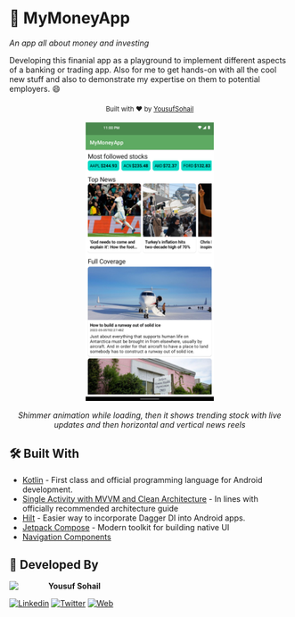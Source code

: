 # 💸 MyMoneyApp

*An app all about money and investing*

Developing this finanial app as a playground to implement different aspects of a banking or trading app. Also for me to
get hands-on with all the cool new stuff and also to demonstrate my expertise on them to potential employers. 😄

<div align="center">
  <sub>Built with ❤︎ by <a href="https://www.linkedin.com/in/yousufsohail/">YousufSohail</a></sub>
</div>
<br/>

<div align="center">
<img src="https://github.com/YousufSohail/MyMoneyApp/blob/main/screenshots/mymoneyapp_homescreen.png" width="230px" />
<p align = "center">

*Shimmer animation while loading, then it shows trending stock with live updates and then horizontal and vertical news
reels*

</p>
</div>

## 🛠 Built With

- [Kotlin](https://kotlinlang.org/) - First class and official programming language for Android development.
- [Single Activity with MVVM and Clean Architecture](https://developer.android.com/topic/architecture) - In lines with
  officially recommended architecture guide
- [Hilt](https://dagger.dev/hilt) - Easier way to incorporate Dagger DI into Android apps.
- [Jetpack Compose](https://developer.android.com/jetpack/compose) - Modern toolkit for building native UI
- [Navigation Components](https://developer.android.com/guide/navigation)

## 👨 Developed By

<a href="https://www.linkedin.com/in/yousufsohail/" target="_blank">
  <img src="https://avatars1.githubusercontent.com/u/2059838?s=460&v=4" width="70" align="left">
</a>

**Yousuf Sohail**

[![Linkedin](https://img.shields.io/badge/-linkedin-grey?logo=linkedin)](https://www.linkedin.com/in/yousufsohail/)
[![Twitter](https://img.shields.io/badge/-twitter-grey?logo=twitter)](https://twitter.com/YouusufSohail)
[![Web](https://img.shields.io/badge/-web-grey?logo=appveyor)](https://yousufsohail.com/)
